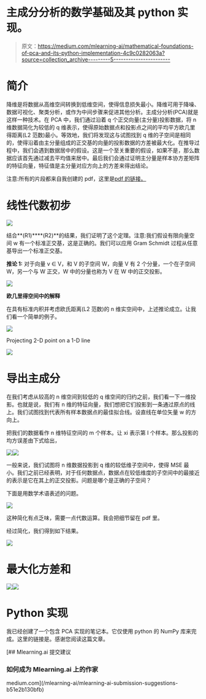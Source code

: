 # 主成分分析的数学基础及其 python 实现。

> 原文：<https://medium.com/mlearning-ai/mathematical-foundations-of-pca-and-its-python-implementation-4c9c0282063a?source=collection_archive---------5----------------------->

# **简介**

降维是将数据从高维空间转换到低维空间，使得信息损失最小。降维可用于降噪、数据可视化、聚类分析，或作为中间步骤来促进其他分析。主成分分析(PCA)就是这样一种技术。在 PCA 中，我们通过沿着 q 个正交向量(主分量)投影数据，将 n 维数据简化为较低的 q 维表示，使得原始数据点和投影点之间的平均平方欧几里得距离(L2 范数)最小。等效地，我们将发现这与试图找到 q 维的子空间是相同的，使得沿着由主分量组成的正交基的向量的投影数据的方差被最大化。在推导过程中，我们会遇到数据居中的假设。这是一个至关重要的假设，如果不是，那么数据应该首先通过减去平均值来居中。最后我们会通过证明主分量是样本协方差矩阵的特征向量，特征值是主分量对应方向上的方差来得出结论。

注意:所有的片段都来自我创建的 pdf，这里是[pdf 的链接。](https://github.com/HardikPrabhu/Mathematical-Foundations-OF-Principal-Component-Analysis/blob/main/Mathematics_behind_Principal_Component_Analysis.pdf)

# 线性代数初步

![](img/774e02cb395e0bae2cbc806eb90b76fa.png)

结合**(R1)****(R2)**的结果，我们证明了这个定理。注意:我们假设有限向量空间 w 有一个标准正交基，这是正确的。我们可以应用 Gram Schmidt 过程从任意基导出一个标准正交基。

**推论 1:** 对于向量 v ∈ V，和 V 的子空间 W，向量 V 有 2 个分量，一个在子空间 W，另一个与 W 正交，W 中的分量也称为 V 在 W 中的正交投影。

![](img/470c16fc3e7a732df1bdae1d6866c1c4.png)

**欧几里得空间中的解释**

在具有标准内积并考虑欧氏距离(L2 范数)的 n 维实空间中，上述推论成立。让我们看一个简单的例子。

![](img/8262879b232f373ed92526d00284e01a.png)

Projecting 2-D point on a 1-D line

![](img/8f701396c530f128662f44252d595ae0.png)

# 导出主成分

在我们考虑从较高的 n 维空间到较低的 q 维空间的归约之前，我们看一下一维投影。也就是说，我们有 n 维的特征向量，我们想把它们投影到一条通过原点的线上。我们试图找到代表所有样本数据点的最佳拟合线。设直线在单位矢量 w 的方向上。

把我们的数据看作 n 维特征空间的 m 个样本。让 xi 表示第 I 个样本。那么投影的均方误差由下式给出，

![](img/9d6675bfa321a84568eb3cb681745280.png)![](img/97a8a0ad1222127f188f1c81e18e3663.png)

一般来说，我们试图将 n 维数据投影到 q 维的较低维子空间中，使得 MSE 最小。我们之前已经表明，对于任何数据点，数据点在较低维度的子空间中的最接近的表示是它在其上的正交投影。问题是哪个是正确的子空间？

下面是用数学术语表述的问题。

![](img/2fbdd417c67c300aa7dd65ecb7664843.png)

这种简化有点乏味，需要一点代数运算。我会把细节留在 pdf 里。

经过简化，我们得到如下结果。

![](img/4b6df21c5bb055ed2145264b88c611fc.png)

# 最大化方差和

![](img/8c6f564a50cb2ec403c6e3fe90fdc253.png)![](img/18d8ceee883351576dfc0765e591f6f1.png)

# Python 实现

我已经创建了一个包含 PCA 实现的笔记本。它仅使用 python 的 NumPy 库来完成。这里的链接是。感谢您阅读这篇文章。

[](/mlearning-ai/mlearning-ai-submission-suggestions-b51e2b130bfb) [## Mlearning.ai 提交建议

### 如何成为 Mlearning.ai 上的作家

medium.com](/mlearning-ai/mlearning-ai-submission-suggestions-b51e2b130bfb)